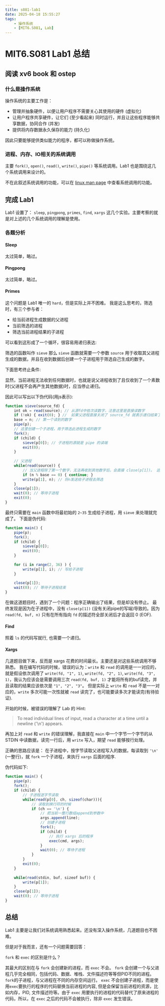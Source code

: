 ```yaml
---
title: s081-lab1
date: 2025-04-18 15:55:27
tags:
    - 操作系统
    - [MIT6.S081, Lab]
---
```


# MIT6.S081 Lab1 总结

## 阅读 xv6 book 和 ostep

### 什么是操作系统

操作系统的主要工作是：

- 管理并抽象硬件，以便让用户程序不需要关心其使用的硬件 (虚拟化)
- 让用户程序共享硬件，让它们 (至少看起来) 同时运行，并且让这些程序能够共享数据，协同合作 (并发)
- 提供将内存数据永久保存的能力 (持久化)

因此只要能够提供类似能力的程序，都可以称做操作系统。

### 进程、内存、IO相关的系统调用

主要 `fork()`, `open()`, `read()`, `write()`, `pipe()` 等系统调用。Lab1 也是围绕这几个系统调用来设计的。

不在此叙述系统调用的功能，可以在 [linux man page](https://man7.org/linux/man-pages/man2/) 中查看系统调用的功能。

## 完成 Lab1

Lab1 设置了： `sleep`, `pingpong`, `primes`, `find`, `xargs` 这几个实验。主要考察的就是对上述的几个系统调用的理解是使用。

### 各题分析

#### Sleep

太过简单，略过。

#### Pingpong

太过简单，略过。

#### Primes

这个问题是 Lab1 唯一的 `hard`，但是实际上并不困难。
我是这么思考的，筛选时，有三个参与者：

- 给当前进程生成数据的父进程
- 当前筛选的进程
- 筛选当前进程结果的子进程

可以看到这形成了一个循环，很容易用递归表达:

筛选的函数叫作 `sieve` 那么 `sieve` 函数就需要一个参数 `source` 用于收取其父进程生成的数据，并且在收到数据后创建一个子进程用于筛选自己生成的数字。

下面思考终止条件:

显然，当前进程无法收到任何数据时，也就是说父进程收到了且仅收到了一个素数时(父进程不会再产生其他数据)时，应当停止递归。

因此可以写出以下伪代码(用js表示):

```js
function sieve(source_fd) {
    int ok = read(source); // 从源fd中依次读数字，注意这里是直接读数字
    if (!ok) { exit(0); } //  如果父进程直接关闭了 source_fd 就表示递归结束了。下面会展示什么时候会直接关闭 source_fd
    base = n; // 第一个读到的数字
    pipe(p);
    // 这里创建一个子进程，用于筛选此进程生成的数字
    fork();
    if (child) {
        sieve(p[0]); // 子进程的源就是 pipe 的读端
        exit(0);
    }
    
    // 父进程
    while(read(source)) {
        // 当父进程除了第一个数字，无法再收到其他数字后，会直接 close(p[1])。 这样，子进程就不会收到任何数字，会直接退出。这样递归就结束了。
        if (n % base == 0) { continue; }
        write(p[1], n); // 将n发送给子进程去筛选
    }
    close(p[1]);
    wait(0); // 等待子进程
    exit(0);
}
```

最终只需要在 `main` 函数中将最初始的 `2~35` 生成给子进程，用 `sieve` 来处理就完成了。
下面是伪代码:

```js
function main() {
    pipe(p);
    fork();
    if (child) {
        sieve(p[0]);
        exit(0);
    }
    
    for (i in range(2, 36) ) {
        write(p[1], i); // 写给子进程
    }
    
    close(p[1]);
    wait(0); // 等待子进程结束
}
```

在做这道题目时，遇到了一个问题：程序正确输出了结果，但是却没有停止。
最终发现是因为在子进程中，没有 `close(p[1])` (没有关闭pipe的写端)导致的。因为 `read(fd, buf, n)` 只有在所有指向 `fd` 的描述符全部关闭后才会返回 0 (EOF).

#### Find  

照着 `ls` 的代码写就行, 也需要一个递归。

#### Xargs

几道题目做下来，反而是 xargs 花费的时间最长。主要还是对这些系统调用不够熟悉。
我在编写代码的时候，错误的认为：`write` 和 `read` 的调用是一一对应的，就是假设依次调用了 `write(fd, "1", 1)`, `write(fd, "2", 1)`, `write(fd, "3", 1)`，我认为应该会是需要调用三次 `read(fd, buf, 1)` 才能将所有的buf读完，并且读取的结果应该依次是 `"1", "2", "3"`。
但是实际上 `write` 和 `read` 不是一一对应的，`write` 多次可能一次性就被 `read` 读完了，也可能要读多次才能读完(有待验证).

开始的时候，被错误的理解了 Lab 的 Hint:
> To read individual lines of input, read a character at a time until a newline ('\n') appears.

再加上对 `read` 和 `write` 的错误理解，我直接在 `main` 中一个字节一个字节的从 STDIN 中读数据，读完一行后，用 `write` 写入，期望 `read` 能够按行处理。

正确的思路应该是：
在子进程中，按字节读取父进程写入的数据，每读取到 `'\n'` (一整行)，就 `fork` 一个子进程，来执行 `xargs` 后面的程序.

伪代码如下:

```js
function main() {
    pipe(p);
    fork();
    if (child) {
        // 子进程逐字节读取
        while(read(p[0], ch, sizeof(char))){
            // 读取到换行符的时候
            if (ch == '\n') {
                // 把当前一整行数组append到参数中
                args.append(line);
                // 创建子进程
                fork();
                if (child) {
                    // 执行 xargs 后的程序
                    exec(cmd, args);
                }
                wait(0); // 等待子进程 
            }
        }
        exit(0);
    }
    
    while(read(stdin, buf, sizeof buf)) {
        write(p[1]);
    }
    close(p[1]);
    wait(0); // 等待子进程
}
```

## 总结

Lab1 主要是让我们对系统调用熟悉起来。还没有深入操作系统，几道题目也不困难。

但是对于我而言，还有一个问题需要回答：

`fork` 和 `exec` 的区别是什么？

其最大的区别在与 `fork` 会创建新的进程，而 `exec` 不会。
`fork` 会创建一个与父进程几乎完全相同，包括代码、数据、堆栈、文件描述符等等但PID不同的进程。`fork`的子进程，与父进程在不同的内存空间运行。
`exec` 不会创建子进程，而是使用`exec`要执行的程序的代码替换当前进程的内容, 但是会保留当前进程的资源，比如内存，PID, 文件描述符等。由于 `exec` 用要执行的进程的代码替代了原来进程的代码，所以，在 `exec` 之后的代码不会被执行，除非 `exec` 发生错误。
